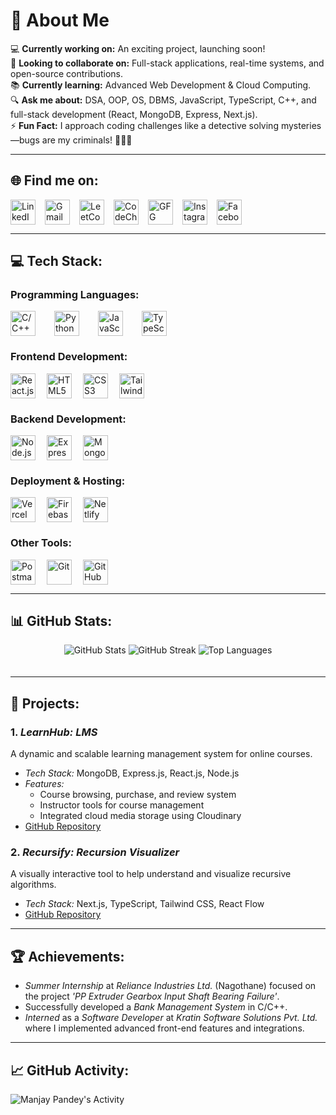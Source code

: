 # 🌟 About Me

💻 **Currently working on:** An exciting project, launching soon!  
🤝 **Looking to collaborate on:** Full-stack applications, real-time systems, and open-source contributions.  
📚 **Currently learning:** Advanced Web Development & Cloud Computing.  
🔍 **Ask me about:** DSA, OOP, OS, DBMS, JavaScript, TypeScript, C++, and full-stack development (React, MongoDB, Express, Next.js).  
⚡ **Fun Fact:** I approach coding challenges like a detective solving mysteries—bugs are my criminals! 🕵️‍♂️🐞



---

## 🌐 Find me on:

<div align="left" style="display: flex; gap: 15px; align-items: center;">
    <a href="https://linkedin.com/in/saurabh-n-chaudhari-624725287/" target="_blank" style="text-decoration: none;">
        <img src="https://img.shields.io/badge/LinkedIn-%230077B5.svg?style=flat&logo=linkedin&logoColor=white" alt="LinkedIn" height="40">
    </a>
    <a href="mailto:saurabhcnitrkl@gmail.com" target="_blank" style="text-decoration: none;">
        <img src="https://img.shields.io/badge/Gmail-D14836?style=flat&logo=gmail&logoColor=white" alt="Gmail" height="40">
    </a>
    <a href="https://leetcode.com/u/missionMicrosoft_7692/" target="_blank" style="text-decoration: none;">
        <img src="https://img.shields.io/badge/LeetCode-FFA116?style=flat&logo=leetcode&logoColor=black" alt="LeetCode" height="40">
    </a>
    <a href="https://www.codechef.com/users/saurabh_1056" target="_blank" style="text-decoration: none;">
        <img src="https://img.shields.io/badge/CodeChef-5B4638?style=flat&logo=codechef&logoColor=white" alt="CodeChef" height="40">
    </a>
    <a href="https://auth.geeksforgeeks.org/user/121meysqg" target="_blank" style="text-decoration: none;">
        <img src="https://img.shields.io/badge/GFG-%2300A6A6.svg?style=flat-circle&logo=GeeksforGeeks&logoColor=white" alt="GFG" height="40">
    </a>
    <a href="https://instagram.com/saurabh2003_official" target="_blank" style="text-decoration: none;">
        <img src="https://img.shields.io/badge/Instagram-%23E4405F.svg?style=flat&logo=Instagram&logoColor=white" alt="Instagram" height="40">
    </a>
   <a href="https://facebook.com/yourprofile" target="_blank" style="text-decoration: none;">
    <img src="https://img.shields.io/badge/Facebook-%231877F2.svg?style=flat&logo=Facebook&logoColor=white" alt="Facebook" height="40">
</a>

</a>

</div>

---

## 💻 Tech Stack:

### Programming Languages:
<div style="display: flex; gap: 30px; align-items: center;">
    <a href="https://en.cppreference.com/w/" target="_blank">
        <img src="https://img.shields.io/badge/C%2FC++-00599C?style=flat&logo=c%2B%2B&logoColor=white" alt="C/C++" height="40">
    </a>
    <a href="https://www.python.org/doc/" target="_blank">
        <img src="https://img.shields.io/badge/Python-3776AB?style=flat&logo=python&logoColor=white" alt="Python" height="40">
    </a>
    <a href="https://developer.mozilla.org/en-US/docs/Web/JavaScript/Reference" target="_blank">
        <img src="https://img.shields.io/badge/JavaScript-F7DF1E?style=flat&logo=javascript&logoColor=black" alt="JavaScript" height="40">
    </a>
    <a href="https://www.typescriptlang.org/docs/" target="_blank">
        <img src="https://img.shields.io/badge/TypeScript-3178C6?style=flat&logo=typescript&logoColor=white" alt="TypeScript" height="40">
    </a>
</div>

### Frontend Development:
<div style="display: flex; gap: 18px; align-items: center;">
    <a href="https://reactjs.org/docs/getting-started.html" target="_blank">
        <img src="https://img.shields.io/badge/React.js-61DAFB?style=flat&logo=react&logoColor=black" alt="React.js" height="40">
    </a>
    <a href="https://developer.mozilla.org/en-US/docs/Web/HTML" target="_blank">
        <img src="https://img.shields.io/badge/HTML5-E34F26?style=flat&logo=html5&logoColor=white" alt="HTML5" height="40">
    </a>
    <a href="https://developer.mozilla.org/en-US/docs/Web/CSS" target="_blank">
        <img src="https://img.shields.io/badge/CSS3-1572B6?style=flat&logo=css3&logoColor=white" alt="CSS3" height="40">
    </a>
    <a href="https://tailwindcss.com/docs" target="_blank">
        <img src="https://img.shields.io/badge/Tailwind%20CSS-06B6D4?style=flat&logo=tailwind-css&logoColor=white" alt="Tailwind CSS" height="40">
    </a>
</div>

### Backend Development:
<div style="display: flex; gap: 18px; align-items: center;">
    <a href="https://nodejs.org/en/docs/" target="_blank">
        <img src="https://img.shields.io/badge/Node.js-339933?style=flat&logo=node.js&logoColor=white" alt="Node.js" height="40">
    </a>
    <a href="https://expressjs.com/en/starter/installing.html" target="_blank">
        <img src="https://img.shields.io/badge/Express.js-000000?style=flat&logo=express&logoColor=white" alt="Express.js" height="40">
    </a>
    <a href="https://www.mongodb.com/docs/" target="_blank">
        <img src="https://img.shields.io/badge/MongoDB-47A248?style=flat&logo=mongodb&logoColor=white" alt="MongoDB" height="40">
    </a>
</div>

### Deployment & Hosting:
<div style="display: flex; gap: 18px; align-items: center;">
    <a href="https://vercel.com/docs" target="_blank">
        <img src="https://img.shields.io/badge/Vercel-000000?style=flat&logo=vercel&logoColor=white" alt="Vercel" height="40">
    </a>
    <a href="https://firebase.google.com/docs" target="_blank">
        <img src="https://img.shields.io/badge/Firebase-FFCB2F?style=flat&logo=firebase&logoColor=black" alt="Firebase" height="40">
    </a>
    <a href="https://docs.netlify.com/" target="_blank">
        <img src="https://img.shields.io/badge/Netlify-00C7B7?style=flat&logo=netlify&logoColor=white" alt="Netlify" height="40">
    </a>
</div>

### Other Tools:
<div style="display: flex; gap: 18px; align-items: center;">
    <a href="https://www.postman.com/docs" target="_blank">
        <img src="https://img.shields.io/badge/Postman-FF6C37?style=flat&logo=postman&logoColor=white" alt="Postman" height="40">
    </a>
    <a href="https://git-scm.com/doc" target="_blank">
        <img src="https://img.shields.io/badge/Git-F1502F?style=flat&logo=git&logoColor=white" alt="Git" height="40">
    </a>
    <a href="https://docs.github.com/en/github" target="_blank">
        <img src="https://img.shields.io/badge/GitHub-181717?style=flat&logo=github&logoColor=white" alt="GitHub" height="40">
    </a>
</div>

---

## 📊 GitHub Stats:

<div align="center">
  <img src="https://github-readme-stats.vercel.app/api?username=Saurabh2244&theme=radical&hide_border=false&include_all_commits=true&count_private=true" alt="GitHub Stats" style="margin-bottom: 20px;"/>
  
  <img src="https://github-readme-streak-stats.herokuapp.com/?user=Saurabh2244&theme=radical&hide_border=false" alt="GitHub Streak" style="margin-bottom: 20px;"/>
  
  <img src="https://github-readme-stats.vercel.app/api/top-langs/?username=Saurabh2244&theme=radical&hide_border=false&include_all_commits=true&count_private=true&layout=compact" alt="Top Languages"/>
</div>

---

## 🚀 Projects:

### 1. *LearnHub: LMS*
A dynamic and scalable learning management system for online courses.

- *Tech Stack:* MongoDB, Express.js, React.js, Node.js
- *Features:*  
  - Course browsing, purchase, and review system  
  - Instructor tools for course management  
  - Integrated cloud media storage using Cloudinary  
- [GitHub Repository](https://github.com/Saurabh2244/learnhub-lms)

### 2. *Recursify: Recursion Visualizer*
A visually interactive tool to help understand and visualize recursive algorithms.

- *Tech Stack:* Next.js, TypeScript, Tailwind CSS, React Flow
- [GitHub Repository](https://github.com/Saurabh2244/Recursify)

---

## 🏆 Achievements:

- *Summer Internship* at *Reliance Industries Ltd.* (Nagothane) focused on the project *'PP Extruder Gearbox Input Shaft Bearing Failure'*.
- Successfully developed a *Bank Management System* in C/C++.
- *Interned* as a *Software Developer* at *Kratin Software Solutions Pvt. Ltd.* where I implemented advanced front-end features and integrations.

---

## 📈 GitHub Activity:

![Manjay Pandey's Activity](https://github-readme-activity-graph.vercel.app/graph?username=Saurabh2244&theme=react-dark&hide_border=true)
